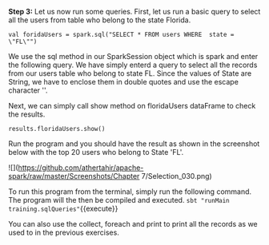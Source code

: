 
**Step 3:** Let us now run some queries. First, let us run a basic query to select all the users from table who belong to the state Florida.

```
val foridaUsers = spark.sql("SELECT * FROM users WHERE  state = \"FL\"")
```

We use the sql method in our SparkSession object which is spark and enter the following query. We have simply enterd a query to select all the records from our users table who belong to state FL. Since the values of State are String, we have to enclose them in double quotes and use the escape character '\'.

Next, we can simply call show method on floridaUsers dataFrame to check the results.

```
results.floridaUsers.show()
```

Run the program and you should have the result as shown in the screenshot below with the top 20 users who belong to State 'FL'.

![](https://github.com/athertahir/apache-spark/raw/master/Screenshots/Chapter 7/Selection_030.png)

To run this program from the terminal, simply run the following command. The program will the then be compiled and executed.
`sbt "runMain training.sqlQueries"`{{execute}} 

You can also use the collect, foreach and print to print all the records as we used to in the previous exercises.
